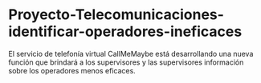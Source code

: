 # Proyecto-Telecomunicaciones-identificar-operadores-ineficaces
El servicio de telefonía virtual CallMeMaybe está desarrollando una nueva función que brindará a los supervisores y las supervisores información sobre los operadores menos eficaces.
